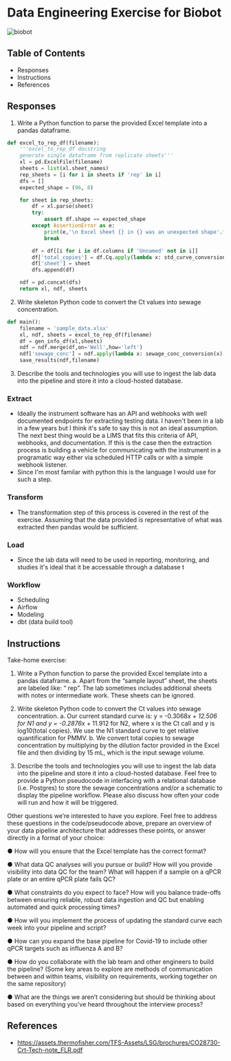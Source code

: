 # Data Engineering Exercise for Biobot

![biobot](https://github.com/william-cass-wright/biobot_data_eng_exercise/blob/master/image/logo.png)

## Table of Contents

- Responses
- Instructions
- References

## Responses

1. Write a Python function to parse the provided Excel template into a pandas dataframe.

```python
def excel_to_rep_df(filename):
	'''excel_to_rep_df docstring
	generate single dataframe from replicate sheets'''
    xl = pd.ExcelFile(filename)
    sheets = list(xl.sheet_names)
    rep_sheets = [i for i in sheets if 'rep' in i]
    dfs = []
    expected_shape = (96, 8)

    for sheet in rep_sheets:
        df = xl.parse(sheet)
        try:
            assert df.shape == expected_shape
        except AssertionError as e:
            print(e,'\n Excel sheet {} in {} was an unexpected shape'.format(sheet,filename))
            break

        df = df[[i for i in df.columns if 'Unnamed' not in i]]
        df['total_copies'] = df.Cq.apply(lambda x: std_curve_conversion(sheet,x))
        df['sheet'] = sheet
        dfs.append(df)

    ndf = pd.concat(dfs)
    return xl, ndf, sheets
```

2. Write skeleton Python code to convert the Ct values into sewage concentration.

```python
def main():
    filename = 'sample_data.xlsx'
    xl, ndf, sheets = excel_to_rep_df(filename)
    df = gen_info_df(xl,sheets) 
    ndf = ndf.merge(df,on='Well',how='left')
    ndf['sewage_conc'] = ndf.apply(lambda x: sewage_conc_conversion(x), axis=1)
    save_results(ndf,filename)
```

3. Describe the tools and technologies you will use to ingest the lab data into the pipeline and store it into a cloud-hosted database. 

### Extract
- Ideally the instrument software has an API and webhooks with well documented endpoints for extracting testing data. I haven't been in a lab in a few years but I think it's safe to say this is not an ideal assumption. The next best thing would be a LIMS that fits this criteria of API, webhooks, and documentation. If this is the case then the extraction process is building a vehicle for communicating with the instrument in a programatic way either via scheduled HTTP calls or with a simple webhook listener.
- Since I'm most familar with python this is the language I would use for such a step. 

### Transform
- The transformation step of this process is covered in the rest of the exercise. Assuming that the data provided is representative of what was extracted then pandas would be sufficient.

### Load
- Since the lab data will need to be used in reporting, monitoring, and studies it's ideal that it be accessable through a database t

### Workflow
- Scheduling
 - Airflow
- Modeling
 - dbt (data build tool)

## Instructions

Take-home exercise:

1. Write a Python function to parse the provided Excel template into a pandas dataframe.
a. Apart from the “sample layout” sheet, the sheets are labeled like: “<primer> rep<primer replicate>”. The lab sometimes includes additional sheets with
notes or intermediate work. These sheets can be ignored.

2. Write skeleton Python code to convert the Ct values into sewage concentration.
a. Our current standard curve is: y = -0.3068*x + 12.506 for N1 and y = -0.2876*x + 11.912 for N2, where x is the Ct call and y is log10(total copies). We use the N1 standard curve to get relative quantification for PMMV.
b. We convert total copies to sewage concentration by multiplying by the dilution factor provided in the Excel file and then dividing by 15 mL, which is the input sewage volume.

3. Describe the tools and technologies you will use to ingest the lab data into the pipeline and store it into a cloud-hosted database. Feel free to provide a Python pseudocode in interfacing with a relational database (i.e. Postgres) to store the sewage concentrations and/or a schematic to display the pipeline workflow. Please also discuss how often your code will run and how it will be triggered.

Other questions we’re interested to have you explore. Feel free to address these questions in the code/pseudocode above, prepare an overview of your data pipeline architecture that addresses these points, or answer directly in a format of your choice:

● How will you ensure that the Excel template has the correct format?

● What data QC analyses will you pursue or build? How will you provide visibility into data
QC for the team? What will happen if a sample on a qPCR plate or an entire qPCR plate
fails QC?

● What constraints do you expect to face? How will you balance trade-offs between
ensuring reliable, robust data ingestion and QC but enabling automated and quick
processing times?

● How will you implement the process of updating the standard curve each week into your
pipeline and script?

● How can you expand the base pipeline for Covid-19 to include other qPCR targets such
as influenza A and B?

● How do you collaborate with the lab team and other engineers to build the pipeline?
(Some key areas to explore are methods of communication between and within teams,
visibility on requirements, working together on the same repository)

● What are the things we aren’t considering but should be thinking about based on
everything you’ve heard throughout the interview process?

## References

- https://assets.thermofisher.com/TFS-Assets/LSG/brochures/CO28730-Crt-Tech-note_FLR.pdf
